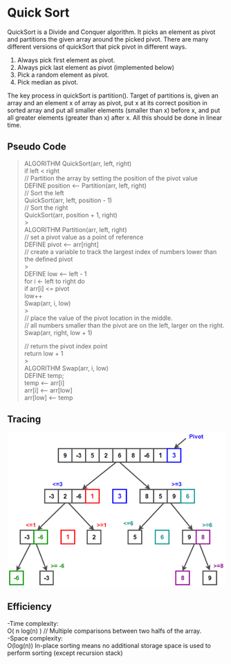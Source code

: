 # Quick Sort

QuickSort is a Divide and Conquer algorithm. It picks an element as pivot and partitions the given array around the picked pivot. There are many different versions of quickSort that pick pivot in different ways.

1. Always pick first element as pivot.
2. Always pick last element as pivot (implemented below)
3. Pick a random element as pivot.
4. Pick median as pivot.

The key process in quickSort is partition(). Target of partitions is, given an array and an element x of array as pivot, put x at its correct position in sorted array and put all smaller elements (smaller than x) before x, and put all greater elements (greater than x) after x. All this should be done in linear time.

## Pseudo Code

> ALGORITHM QuickSort(arr, left, right)<br>
> if left < right<br>
> // Partition the array by setting the position of the pivot value<br>
> DEFINE position <-- Partition(arr, left, right)<br>
> // Sort the left<br>
> QuickSort(arr, left, position - 1)<br>
> // Sort the right<br>
> QuickSort(arr, position + 1, right)<br> ><br>
> ALGORITHM Partition(arr, left, right)<br>
> // set a pivot value as a point of reference<br>
> DEFINE pivot <-- arr[right]<br>
> // create a variable to track the largest index of numbers lower than the defined pivot<br> ><br>
> DEFINE low <-- left - 1<br>
> for i <- left to right do<br>
> if arr[i] <= pivot<br>
> low++<br>
> Swap(arr, i, low)<br> ><br>
> // place the value of the pivot location in the middle.<br>
> // all numbers smaller than the pivot are on the left, larger on the right.<br>
> Swap(arr, right, low + 1)<br>
>
> // return the pivot index point <br>
> return low + 1<br> ><br>
> ALGORITHM Swap(arr, i, low)<br>
> DEFINE temp;<br>
> temp <-- arr[i]<br>
> arr[i] <-- arr[low]<br>
> arr[low] <-- temp<br>

## Tracing

![Quicksort](./assets/Quicksort.png)

## Efficiency

-Time complexity:<br>
O( n log(n) ) // Multiple comparisons between two halfs of the array.<br>
-Space complexity:<br>
O(log(n)) In-place sorting means no additional storage space is used to perform sorting (except recursion stack)
